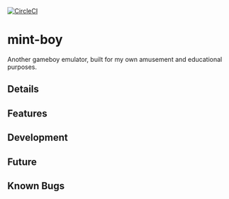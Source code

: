 [![CircleCI](https://circleci.com/gh/bayleaf1130/mint-boy.svg?style=svg)](https://circleci.com/gh/bayleaf1130/mint-boyj)

# mint-boy

Another gameboy emulator, built for my own amusement and educational purposes. 

## Details


## Features

## Development

## Future

## Known Bugs


